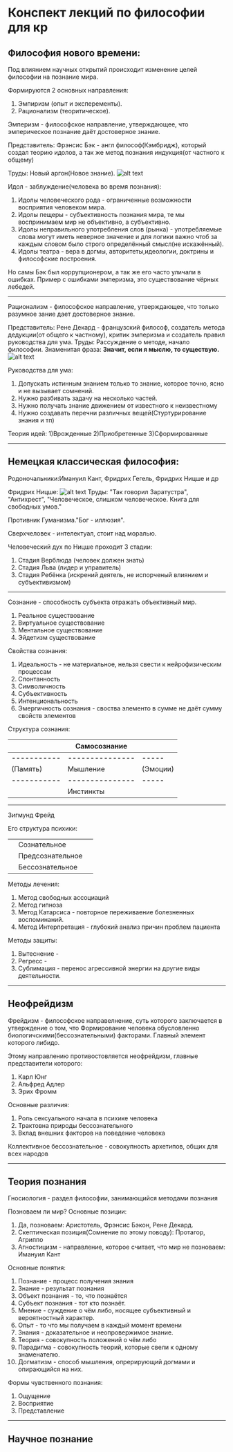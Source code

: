# Конспект лекций по философии для кр


## Философия нового времени:
Под влиянием научных открытий происходит изменение целей философии на познание мира.


  Формируются 2 основных направления: 
  1) Эмпиризм (опыт и эксперементы). 
  2) Рационализм (теоритическое).   
  
  Эмперизм - философское направление, утверждающее, что эмперическое познание даёт достоверное знание.
  
  Представитель: Фрэнсис Бэк - англ философ(Кэмбридж), который создал теорию идолов, а так же метод познания индукция(от частного к общему)
  
  Труды: Новый аргон(Новое знание).
![alt text](https://upload.wikimedia.org/wikipedia/commons/1/11/Francis_Bacon%2C_Viscount_St_Alban_from_NPG_%282%29.jpg "Фрэнсис Бэк")

Идол - заблуждение(человека во время познания):

  1) Идолы человеческого рода - ограниченные возможности восприятия человеком мира.
  2) Идолы пещеры - субъективность познания мира, те мы воспринимаем мир не объективно, а субъективно.
  3) Идолы неправильного употребления слов (рынка) - употребляемые слова могут иметь неверное значение и для логики важно чтоб за каждым словом было строго определённый смысл(не искажённый).
  4) Идолы театра - вера в догмы, авторитеты,идеологии, доктрины и философские построения.
  
  Но самы Бэк был коррупционером, а так же его часто уличали в ошибках. Пример с ошибками эмперизма, это существование чёрных лебедей.
  ***
  Рационализм - философское направление, утверждающее, что только разумное зание дает достоверное знание.
  
  Представитель: Рене Декард - французский философ, создатель метода дедукции(от общего к частному), критик эмперизма и создатель правил руководства для ума.
  Труды: Рассуждение о методе, начало философии. Знаменитая фраза: **Значит, если я мыслю, то существую.**
![alt text](https://upload.wikimedia.org/wikipedia/commons/7/73/Frans_Hals_-_Portret_van_Ren%C3%A9_Descartes.jpg "Рене Декард")

Руководства для ума:
1) Допускать истинным знанием только то знание, которое точно, ясно и не вызывает сомнений.
2) Нужно разбивать задачу на несколько частей.
3) Нужно получать знание движением от известного к неизвестному
4) Нужно создавать перечни различных вещей(Стуртурирование знания и тп)

Теория идей: 
1)Врожденные
2)Приобретенные
3)Сформированные


***


## Немецкая классическая философия:

Родоночальники:Имануил Кант, Фридрих Гегель, Фридрих Ницше и др

Фридрих Ницше: 
![alt text](https://upload.wikimedia.org/wikipedia/commons/1/1b/Nietzsche187a.jpg "Фридрих Ницше")
Труды: "Так говорил Заратустра", "Антихрест", "Человеческое, слишком человеческое. Книга для свободных умов."

Противник Гуманизма."Бог - иллюзия".

Сверхчеловек - интелектуал, стоит над моралью.

Человеческий дух по Ницше проходит 3 стадии:
1) Стадия Верблюда (человек должен знать)
2) Стадия Льва (лидер и управитель)
3) Стадия Ребёнка (искрений деятель, не испорченый влиянием и субъективизмом)

*** 

Сознание - способность субъекта отражать объективный мир.

1) Реальное существование
2) Виртуальное существование
3) Ментальное существование
4) Эйдетизм существование

Свойства сознания: 
1) Идеальность - не материальное, нельзя свести к нейрофизическим процессам
2) Спонтанность 
3) Символичность
4) Субъективность
5) Интенциональность
6) Эмергичность сознания - своства элементо в сумме не даёт сумму свойств элементов

Структура сознания: 

|            |Самосознание   |        |
| -----------|---------------|  ----- |
| -----------|---------------|  ----- |
| (Память)   |   Мышление    |(Эмоции)|
| -----------|---------------|  ----- |
|            | Инстинкты     |        |


***

Зигмунд Фрейд

Его структура психики:

|            |                 |        |
| -----------|---------------  |  ----- |
|            | Сознательное    |        |
|            |Предсознательное |        |
|            |Бессознательное  |        |

Методы лечения: 

1) Метод свободных ассоциаций
2) Метод гипноза 
3) Метод Катарсиса - повторное переживаение болезненных воспоминаний.
4) Метод Интерпретация - глубокий анализ причин проблем пациента

Методы защиты: 

1) Вытеснение - 
2) Регресс -
3) Сублимация - перенос агрессивной энергии на другие виды деятельности.

*** 

## Неофрейдизм

Фрейдизм - философское направелнение, суть которого заключается в утверждение о том, что Формирование человека обусловленно биологичскими(бессознательными) факторами.
Главный элемент которого либидо.

Этому направлению противостовляется неофрейдизм, главные представители которого: 
1) Карл Юнг
2) Альфред Адлер
3) Эрих Фромм

Основные различия: 
1) Роль сексуального начала в психике человека
2) Трактовна природы бессознательного
3) Вклад внешних факторов на поведение человека

Коллективное бессознательное - совокупность архетипов, общих для всех народов

***

## Теория познания

Гносиология - раздел философии, занимающийся методами познания

Позноваем ли мир? Основные позиции:
1) Да, позноваем: Аристотель, Фрэнсис Бэкон, Рене Декард.
2) Скептическая позиция(Сомнение по этому поводу): Протагор, Агриппо
3) Агностицизм - направление, которое считает, что мир не позноваем: Имануил Кант

Основные понятия:
1) Познание - процесс получения знания
2) Знание - результат познания
3) Объект познания - то, что познаётся
4) Субъект познания - тот кто познаёт.
5) Мнение - суждение о чём либо, носящее субъективный и вероятностный характер.
6) Опыт - то что мы получаем в каждый момент времени
7) Знания - доказательное и неопровержимое знание.
8) Теория - совокупность положений о чём либо
9) Парадигма - совокупность теорий, которые свели к одному знаменателю.
10) Догматизм - способ мышления, опрерирующий догмами и опирающийся на них.

Формы чувственного познания:
1) Ощущение
2) Восприятие
3) Представление

***

## Научное познание

